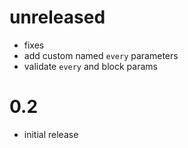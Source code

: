 # unreleased

* fixes
* add custom named `every` parameters
* validate `every` and block params

# 0.2

* initial release
